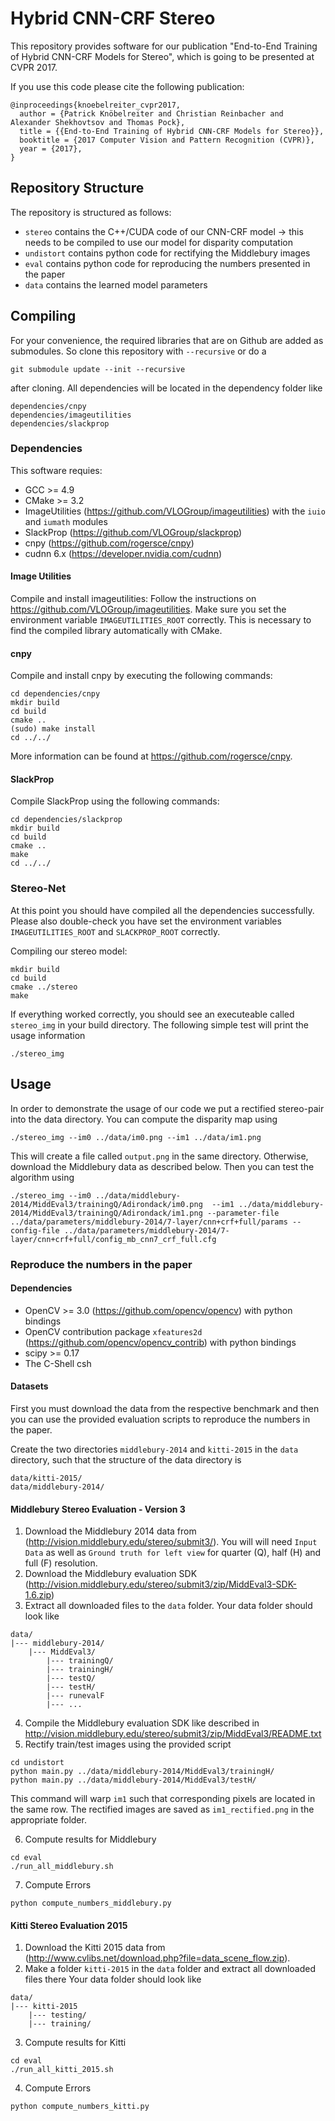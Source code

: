 # Hybrid CNN-CRF Stereo 
This repository provides software for our publication "End-to-End Training of Hybrid CNN-CRF Models 
for Stereo", which is going to be presented at CVPR 2017.

If you use this code please cite the following publication:
~~~
@inproceedings{knoebelreiter_cvpr2017,
  author = {Patrick Knöbelreiter and Christian Reinbacher and Alexander Shekhovtsov and Thomas Pock},
  title = {{End-to-End Training of Hybrid CNN-CRF Models for Stereo}},
  booktitle = {2017 Computer Vision and Pattern Recognition (CVPR)},
  year = {2017},
}
~~~

## Repository Structure
The repository is structured as follows:
  - `stereo` contains the C++/CUDA code of our CNN-CRF model -> this needs to be compiled to use our model for disparity computation
  - `undistort` contains python code for rectifying the Middlebury images
  - `eval` contains python code for reproducing the numbers presented in the paper
  - `data` contains the learned model parameters

## Compiling
For your convenience, the required libraries that are on Github are added as
submodules. So clone this repository with `--recursive` or do a
~~~
git submodule update --init --recursive
~~~
after cloning. All dependencies will be located in the dependency folder like
~~~
dependencies/cnpy
dependencies/imageutilities
dependencies/slackprop
~~~

<!---If you are already using some projects from our group, 
(https://github.com/VLOGroup/), a recursive clone is not necessary in order to avoid having the 
same code twice on your machine. In either case you need to set environment variables for each 
project, such that CMake can find the dependencies. Setting the environment variables is described 
below.-->

### Dependencies
This software requies:
 - GCC >= 4.9
 - CMake >= 3.2
 - ImageUtilities (https://github.com/VLOGroup/imageutilities) with the `iuio` and `iumath` modules
 - SlackProp (https://github.com/VLOGroup/slackprop)
 - cnpy (https://github.com/rogersce/cnpy)
 - cudnn 6.x (https://developer.nvidia.com/cudnn)

#### Image Utilities
Compile and install imageutilities: Follow the instructions on 
https://github.com/VLOGroup/imageutilities. Make sure you set the environment variable 
`IMAGEUTILITIES_ROOT` correctly. This is necessary to find the compiled
library automatically with CMake.

#### cnpy
Compile and install cnpy by executing the following commands:
 ~~~
cd dependencies/cnpy
mkdir build
cd build
cmake ..
(sudo) make install
cd ../../
~~~
More information can be found at https://github.com/rogersce/cnpy. 

#### SlackProp
Compile SlackProp using the following commands:
~~~
cd dependencies/slackprop
mkdir build
cd build
cmake ..
make 
cd ../../
~~~

<!---Additionally you must set the environment variable `SLACKPROP_ROOT` to point to the slackprop 
folder using

~~~
export SLACKPROP_ROOT=path/to/slackprop/
~~~
--->
### Stereo-Net
At this point you should have compiled all the dependencies successfully. Please also double-check 
you have set the environment variables `IMAGEUTILITIES_ROOT` and `SLACKPROP_ROOT` correctly.

Compiling our stereo model:
~~~
mkdir build
cd build
cmake ../stereo
make
~~~

If everything worked correctly, you should see an executeable called `stereo_img` in your build 
directory. The following simple test will print the usage information 
~~~
./stereo_img
~~~

## Usage
In order to demonstrate the usage of our code we put a rectified stereo-pair into the data
directory. You can compute the disparity map using
~~~
./stereo_img --im0 ../data/im0.png --im1 ../data/im1.png
~~~
This will create a file called `output.png` in the same directory.
Otherwise, download the Middlebury data as described below. Then you can 
test the algorithm using
~~~
./stereo_img --im0 ../data/middlebury-2014/MiddEval3/trainingQ/Adirondack/im0.png  --im1 ../data/middlebury-2014/MiddEval3/trainingQ/Adirondack/im1.png --parameter-file ../data/parameters/middlebury-2014/7-layer/cnn+crf+full/params --config-file ../data/parameters/middlebury-2014/7-layer/cnn+crf+full/config_mb_cnn7_crf_full.cfg
~~~

### Reproduce the numbers in the paper
#### Dependencies
* OpenCV >= 3.0 (https://github.com/opencv/opencv) with python bindings 
* OpenCV contribution package `xfeatures2d` (https://github.com/opencv/opencv_contrib) with python bindings
* scipy >= 0.17 
* The C-Shell csh

#### Datasets
First you must download the data from the respective benchmark and then you can use the provided 
evaluation scripts to reproduce the numbers in the paper.

Create the two directories `middlebury-2014` and `kitti-2015` in the `data` directory, such that the
structure of the data directory is
~~~
data/kitti-2015/
data/middlebury-2014/
~~~

#### Middlebury Stereo Evaluation - Version 3 
1. Download the Middlebury 2014 data from (http://vision.middlebury.edu/stereo/submit3/). You will 
will need `Input Data` as well as `Ground truth for left view` for quarter (Q), half (H) and full (F) resolution. 
2. Download the Middlebury evaluation SDK (http://vision.middlebury.edu/stereo/submit3/zip/MiddEval3-SDK-1.6.zip)
3. Extract all downloaded files to the `data` folder. 
Your data folder should look like 
~~~
data/
|--- middlebury-2014/
    |--- MiddEval3/
        |--- trainingQ/
        |--- trainingH/
        |--- testQ/
        |--- testH/
        |--- runevalF
        |--- ...
~~~
4. Compile the Middlebury evaluation SDK like described in http://vision.middlebury.edu/stereo/submit3/zip/MiddEval3/README.txt
5. Rectify train/test images using the provided script
~~~
cd undistort
python main.py ../data/middlebury-2014/MiddEval3/trainingH/
python main.py ../data/middlebury-2014/MiddEval3/testH/
~~~

This command will warp `im1` such that corresponding pixels are located in the same row. The 
rectified images are saved as `im1_rectified.png` in the appropriate folder.

6. Compute results for Middlebury
~~~
cd eval
./run_all_middlebury.sh
~~~

7. Compute Errors
~~~
python compute_numbers_middlebury.py
~~~

#### Kitti Stereo Evaluation 2015
1. Download the Kitti 2015 data from (http://www.cvlibs.net/download.php?file=data_scene_flow.zip). 
2. Make a folder `kitti-2015` in the `data` folder and extract all downloaded files there
Your data folder should look like
~~~
data/
|--- kitti-2015
    |--- testing/
    |--- training/
~~~

3. Compute results for Kitti
~~~
cd eval
./run_all_kitti_2015.sh
~~~

4. Compute Errors
~~~
python compute_numbers_kitti.py
~~~